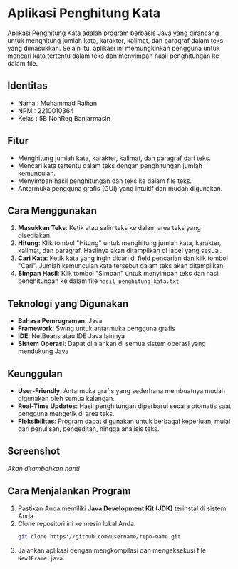 # Aplikasi Penghitung Kata

Aplikasi Penghitung Kata adalah program berbasis Java yang dirancang untuk menghitung jumlah kata, karakter, kalimat, dan paragraf dalam teks yang dimasukkan. Selain itu, aplikasi ini memungkinkan pengguna untuk mencari kata tertentu dalam teks dan menyimpan hasil penghitungan ke dalam file.

## Identitas
- Nama  : Muhammad Raihan
- NPM   : 2210010364
- Kelas : 5B NonReg Banjarmasin

## Fitur
- Menghitung jumlah kata, karakter, kalimat, dan paragraf dari teks.
- Mencari kata tertentu dalam teks dengan penghitungan jumlah kemunculan.
- Menyimpan hasil penghitungan dan teks ke dalam file teks.
- Antarmuka pengguna grafis (GUI) yang intuitif dan mudah digunakan.

## Cara Menggunakan
1. **Masukkan Teks**: Ketik atau salin teks ke dalam area teks yang disediakan.
2. **Hitung**: Klik tombol "Hitung" untuk menghitung jumlah kata, karakter, kalimat, dan paragraf. Hasilnya akan ditampilkan di label yang sesuai.
3. **Cari Kata**: Ketik kata yang ingin dicari di field pencarian dan klik tombol "Cari". Jumlah kemunculan kata tersebut dalam teks akan ditampilkan.
4. **Simpan Hasil**: Klik tombol "Simpan" untuk menyimpan teks dan hasil penghitungan ke dalam file `hasil_penghitung_kata.txt`.

## Teknologi yang Digunakan
- **Bahasa Pemrograman**: Java
- **Framework**: Swing untuk antarmuka pengguna grafis
- **IDE**: NetBeans atau IDE Java lainnya
- **Sistem Operasi**: Dapat dijalankan di semua sistem operasi yang mendukung Java

## Keunggulan
- **User-Friendly**: Antarmuka grafis yang sederhana membuatnya mudah digunakan oleh semua kalangan.
- **Real-Time Updates**: Hasil penghitungan diperbarui secara otomatis saat pengguna mengetik di area teks.
- **Fleksibilitas**: Program dapat digunakan untuk berbagai keperluan, mulai dari penulisan, pengeditan, hingga analisis teks.

## Screenshot
_Akan ditambahkan nanti_

## Cara Menjalankan Program
1. Pastikan Anda memiliki **Java Development Kit (JDK)** terinstal di sistem Anda.
2. Clone repositori ini ke mesin lokal Anda.
   ```bash
   git clone https://github.com/username/repo-name.git
3. Jalankan aplikasi dengan mengkompilasi dan mengeksekusi file `NewJFrame.java`.
